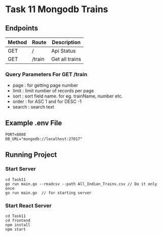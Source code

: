 # Task 11 Mongodb Trains 


## Endpoints

| Method    | Route     | Description |
| ----------| --------- | ----------- |
| GET       | /         | Api Status  |
| GET       | /train         | Get all trains  |

### Query Parameters For GET /train

- page : for getting page number
- limit : limit number of records per page
- sort : sort field name. for eg. trainName, number etc.
- order : for ASC 1 and for DESC -1
- search : search text

## Example .env File

```
PORT=8080
DB_URL="mongodb://localhost:27017"
```

## Running Project

### Start Server

```
cd Task11
go run main.go --readcsv --path All_Indian_Trains.csv // Do it only once
go run main.go  // for starting server
```

### Start React Server

```
cd Task11
cd frontend
npm install
npm start
```